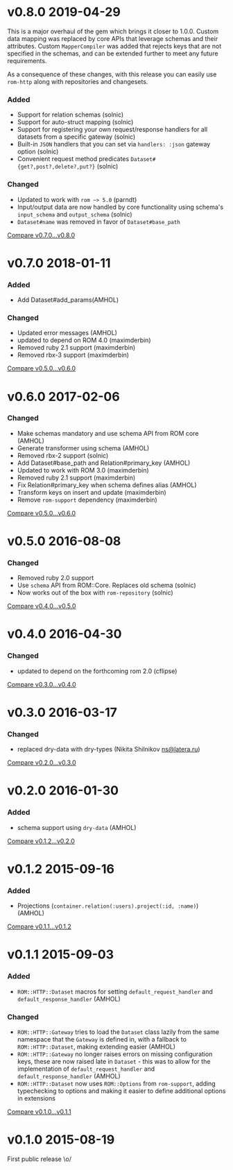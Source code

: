 # v0.8.0 2019-04-29

This is a major overhaul of the gem which brings it closer to 1.0.0. Custom data mapping was replaced by core APIs that leverage schemas and their attributes. Custom `MapperCompiler` was added that rejects keys that are not specified in the schemas, and can be extended further to meet any future requirements.

As a consequence of these changes, with this release you can easily use `rom-http` along with repositories and changesets.

### Added

- Support for relation schemas (solnic)
- Support for auto-struct mapping (solnic)
- Support for registering your own request/response handlers for all datasets from a specific gateway (solnic)
- Built-in `JSON` handlers that you can set via `handlers: :json` gateway option (solnic)
- Convenient request method predicates `Dataset#{get?,post?,delete?,put?}` (solnic)

### Changed

- Updated to work with `rom ~> 5.0` (parndt)
- Input/output data are now handled by core functionality using schema's `input_schema` and `output_schema` (solnic)
- `Dataset#name` was removed in favor of `Dataset#base_path`

[Compare v0.7.0...v0.8.0](https://github.com/rom-rb/rom-http/compare/v0.7.0...v0.8.0)

# v0.7.0 2018-01-11

### Added
  - Add Dataset#add_params(AMHOL)

### Changed
  - Updated error messages (AMHOL)
  - updated to depend on ROM 4.0 (maximderbin)
  - Removed ruby 2.1 support (maximderbin)
  - Removed rbx-3 support (maximderbin)

[Compare v0.5.0...v0.6.0](https://github.com/rom-rb/rom-http/compare/v0.6.0...v0.7.0)

# v0.6.0 2017-02-06
### Changed
  - Make schemas mandatory and use schema API from ROM core (AMHOL)
  - Generate transformer using schema (AMHOL)
  - Removed rbx-2 support (solnic)
  - Add Dataset#base_path and Relation#primary_key (AMHOL)
  - Updated to work with ROM 3.0 (maximderbin)
  - Removed ruby 2.1 support (maximderbin)
  - Fix Relation#primary_key when schema defines alias (AMHOL)
  - Transform keys on insert and update (maximderbin)
  - Remove `rom-support` dependency (maximderbin)

[Compare v0.5.0...v0.6.0](https://github.com/rom-rb/rom-http/compare/v0.5.0...v0.6.0)

# v0.5.0 2016-08-08
### Changed
  - Removed ruby 2.0 support
  - Use `schema` API from ROM::Core.  Replaces old schema (solnic)
  - Now works out of the box with `rom-repository` (solnic)

[Compare v0.4.0...v0.5.0](https://github.com/rom-rb/rom-http/compare/v0.4.0...v0.5.0)

# v0.4.0 2016-04-30
### Changed
  - updated to depend on the forthcoming rom 2.0 (cflipse)

[Compare v0.3.0...v0.4.0](https://github.com/rom-rb/rom-http/compare/v0.3.0...v0.4.0)

# v0.3.0 2016-03-17

### Changed
  - replaced dry-data with dry-types  (Nikita Shilnikov <ns@latera.ru>)

[Compare v0.2.0...v0.3.0](https://github.com/rom-rb/rom-http/compare/v0.2.0...v0.3.0)

# v0.2.0 2016-01-30
### Added

  - schema support using `dry-data` (AMHOL)

[Compare v0.1.2...v0.2.0](https://github.com/rom-rb/rom-http/compare/v0.1.2...v0.2.0)

# v0.1.2 2015-09-16
### Added

  - Projections (`container.relation(:users).project(:id, :name)`) (AMHOL)

[Compare v0.1.1...v0.1.2](https://github.com/rom-rb/rom-http/compare/v0.1.1...v0.1.2)

# v0.1.1 2015-09-03
### Added

  - `ROM::HTTP::Dataset` macros for setting `default_request_handler` and `default_response_handler` (AMHOL)

### Changed

- `ROM::HTTP::Gateway` tries to load the `Dataset` class lazily from the same namespace that the `Gateway` is defined in, with a fallback to `ROM::HTTP::Dataset`, making extending easier (AMHOL)
- `ROM::HTTP::Gateway` no longer raises errors on missing configuration keys, these are now raised late in `Dataset` - this was to allow for the implementation of `default_request_handler` and `default_response_handler` (AMHOL)
- `ROM::HTTP::Dataset` now uses `ROM::Options` from `rom-support`, adding typechecking to options and making it easier to define additional options in extensions

[Compare v0.1.0...v0.1.1](https://github.com/rom-rb/rom-http/compare/v0.1.0...v0.1.1)

# v0.1.0 2015-08-19

First public release \o/
